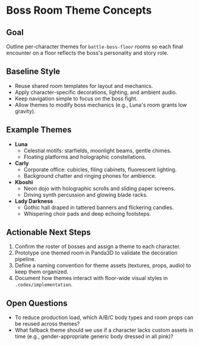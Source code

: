 # Boss Room Theme Concepts

## Goal
Outline per-character themes for `battle-boss-floor` rooms so each final encounter on a floor reflects the boss's personality and story role.

## Baseline Style
- Reuse shared room templates for layout and mechanics.
- Apply character-specific decorations, lighting, and ambient audio.
- Keep navigation simple to focus on the boss fight.
- Allow themes to modify boss mechanics (e.g., Luna's room grants low gravity).

## Example Themes
- **Luna**
  - Celestial motifs: starfields, moonlight beams, gentle chimes.
  - Floating platforms and holographic constellations.
- **Carly**
  - Corporate office: cubicles, filing cabinets, fluorescent lighting.
  - Background chatter and ringing phones for ambience.
- **Kboshi**
  - Neon dojo with holographic scrolls and sliding paper screens.
  - Driving synth percussion and glowing blade racks.
- **Lady Darkness**
  - Gothic hall draped in tattered banners and flickering candles.
  - Whispering choir pads and deep echoing footsteps.

## Actionable Next Steps
1. Confirm the roster of bosses and assign a theme to each character.
2. Prototype one themed room in Panda3D to validate the decoration pipeline.
3. Define a naming convention for theme assets (textures, props, audio) to keep them organized.
4. Document how themes interact with floor-wide visual styles in `.codex/implementation`.

## Open Questions
- To reduce production load, which A/B/C body types and room props can be reused across themes?
- What fallback theme should we use if a character lacks custom assets in time (e.g., gender-appropriate generic body dressed in all pink)?
